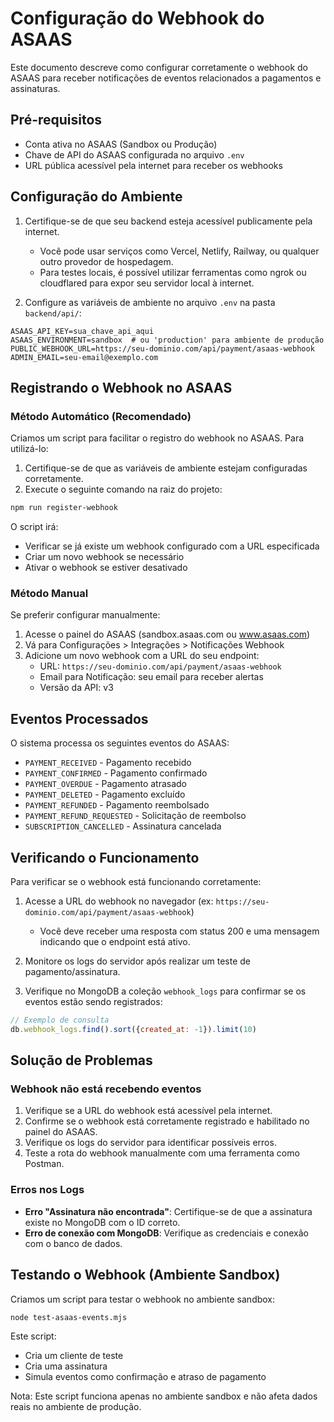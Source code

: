 # Configuração do Webhook do ASAAS

Este documento descreve como configurar corretamente o webhook do ASAAS para receber notificações de eventos relacionados a pagamentos e assinaturas.

## Pré-requisitos

- Conta ativa no ASAAS (Sandbox ou Produção)
- Chave de API do ASAAS configurada no arquivo `.env`
- URL pública acessível pela internet para receber os webhooks

## Configuração do Ambiente

1. Certifique-se de que seu backend esteja acessível publicamente pela internet.
   - Você pode usar serviços como Vercel, Netlify, Railway, ou qualquer outro provedor de hospedagem.
   - Para testes locais, é possível utilizar ferramentas como ngrok ou cloudflared para expor seu servidor local à internet.

2. Configure as variáveis de ambiente no arquivo `.env` na pasta `backend/api/`:

```
ASAAS_API_KEY=sua_chave_api_aqui
ASAAS_ENVIRONMENT=sandbox  # ou 'production' para ambiente de produção
PUBLIC_WEBHOOK_URL=https://seu-dominio.com/api/payment/asaas-webhook
ADMIN_EMAIL=seu-email@exemplo.com
```

## Registrando o Webhook no ASAAS

### Método Automático (Recomendado)

Criamos um script para facilitar o registro do webhook no ASAAS. Para utilizá-lo:

1. Certifique-se de que as variáveis de ambiente estejam configuradas corretamente.
2. Execute o seguinte comando na raiz do projeto:

```bash
npm run register-webhook
```

O script irá:
- Verificar se já existe um webhook configurado com a URL especificada
- Criar um novo webhook se necessário
- Ativar o webhook se estiver desativado

### Método Manual

Se preferir configurar manualmente:

1. Acesse o painel do ASAAS (sandbox.asaas.com ou www.asaas.com)
2. Vá para Configurações > Integrações > Notificações Webhook
3. Adicione um novo webhook com a URL do seu endpoint:
   - URL: `https://seu-dominio.com/api/payment/asaas-webhook`
   - Email para Notificação: seu email para receber alertas
   - Versão da API: v3

## Eventos Processados

O sistema processa os seguintes eventos do ASAAS:

- `PAYMENT_RECEIVED` - Pagamento recebido
- `PAYMENT_CONFIRMED` - Pagamento confirmado
- `PAYMENT_OVERDUE` - Pagamento atrasado
- `PAYMENT_DELETED` - Pagamento excluído
- `PAYMENT_REFUNDED` - Pagamento reembolsado
- `PAYMENT_REFUND_REQUESTED` - Solicitação de reembolso
- `SUBSCRIPTION_CANCELLED` - Assinatura cancelada

## Verificando o Funcionamento

Para verificar se o webhook está funcionando corretamente:

1. Acesse a URL do webhook no navegador (ex: `https://seu-dominio.com/api/payment/asaas-webhook`)
   - Você deve receber uma resposta com status 200 e uma mensagem indicando que o endpoint está ativo.

2. Monitore os logs do servidor após realizar um teste de pagamento/assinatura.
   
3. Verifique no MongoDB a coleção `webhook_logs` para confirmar se os eventos estão sendo registrados:

```javascript
// Exemplo de consulta
db.webhook_logs.find().sort({created_at: -1}).limit(10)
```

## Solução de Problemas

### Webhook não está recebendo eventos

1. Verifique se a URL do webhook está acessível pela internet.
2. Confirme se o webhook está corretamente registrado e habilitado no painel do ASAAS.
3. Verifique os logs do servidor para identificar possíveis erros.
4. Teste a rota do webhook manualmente com uma ferramenta como Postman.

### Erros nos Logs

- **Erro "Assinatura não encontrada"**: Certifique-se de que a assinatura existe no MongoDB com o ID correto.
- **Erro de conexão com MongoDB**: Verifique as credenciais e conexão com o banco de dados.

## Testando o Webhook (Ambiente Sandbox)

Criamos um script para testar o webhook no ambiente sandbox:

```bash
node test-asaas-events.mjs
```

Este script:
- Cria um cliente de teste
- Cria uma assinatura
- Simula eventos como confirmação e atraso de pagamento

Nota: Este script funciona apenas no ambiente sandbox e não afeta dados reais no ambiente de produção. 